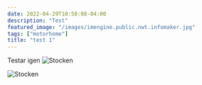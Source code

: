 ```yaml
---
date: 2022-04-29T10:58:08-04:00
description: "Test"
featured_image: "/images/imengine.public.nwt.infomaker.jpg"
tags: ["motorhome"]
title: "test 1"
---
```


Testar igen
![Stocken](/images/imengine.public.nwt.infomaker.jpg)

![Stocken](/images/imengine.public.nwt.infomaker.jpg)

 